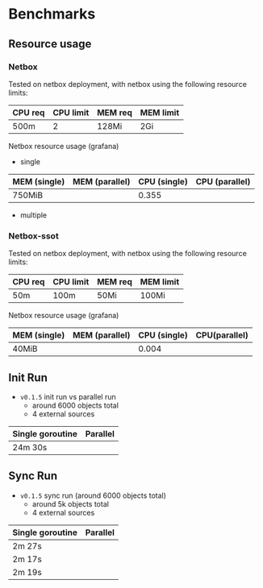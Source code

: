 # Benchmarks

## Resource usage

### Netbox

Tested on netbox deployment, with netbox using the following resource limits:

| CPU req | CPU limit | MEM req | MEM limit |
| ------- | --------- | ------- | --------- |
| 500m    | 2         | 128Mi   | 2Gi       |

Netbox resource usage (grafana)
- single

| MEM (single) | MEM (parallel) | CPU (single) | CPU (parallel) |
| ------------ | -------------- | ------------ | -------------- |
| 750MiB       |                | 0.355        |                |

- multiple

### Netbox-ssot

Tested on netbox deployment, with netbox using the following resource limits:

| CPU req | CPU limit | MEM req | MEM limit |
| ------- | --------- | ------- | --------- |
| 50m     | 100m      | 50Mi    | 100Mi     |

Netbox resource usage (grafana)

| MEM (single) | MEM (parallel) | CPU (single) | CPU(parallel) |
| ------------ | -------------- | ------------ | ------------- |
| 40MiB        |                | 0.004        |               |


## Init Run

- `v0.1.5` init run vs parallel run
  - around 6000 objects total
  - 4 external sources

| Single goroutine | Parallel |
| ---------------- | -------- |
| 24m 30s          |          |

## Sync Run

- `v0.1.5` sync run (around 6000 objects total)
  - around 5k objects total
  - 4 external sources

| Single goroutine | Parallel |
| ---------------- | -------- |
| 2m 27s           |          |
| 2m 17s           |          |
| 2m 19s           |          |
